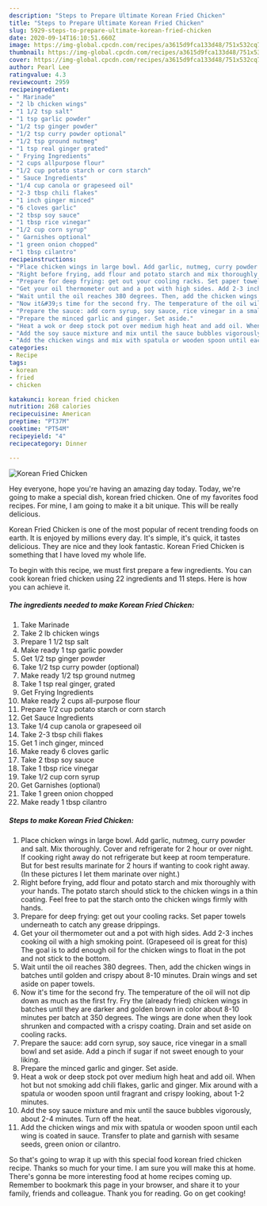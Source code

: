 ```yaml
---
description: "Steps to Prepare Ultimate Korean Fried Chicken"
title: "Steps to Prepare Ultimate Korean Fried Chicken"
slug: 5929-steps-to-prepare-ultimate-korean-fried-chicken
date: 2020-09-14T16:10:51.660Z
image: https://img-global.cpcdn.com/recipes/a3615d9fca133d48/751x532cq70/korean-fried-chicken-recipe-main-photo.jpg
thumbnail: https://img-global.cpcdn.com/recipes/a3615d9fca133d48/751x532cq70/korean-fried-chicken-recipe-main-photo.jpg
cover: https://img-global.cpcdn.com/recipes/a3615d9fca133d48/751x532cq70/korean-fried-chicken-recipe-main-photo.jpg
author: Pearl Lee
ratingvalue: 4.3
reviewcount: 2959
recipeingredient:
- " Marinade"
- "2 lb chicken wings"
- "1 1/2 tsp salt"
- "1 tsp garlic powder"
- "1/2 tsp ginger powder"
- "1/2 tsp curry powder optional"
- "1/2 tsp ground nutmeg"
- "1 tsp real ginger grated"
- " Frying Ingredients"
- "2 cups allpurpose flour"
- "1/2 cup potato starch or corn starch"
- " Sauce Ingredients"
- "1/4 cup canola or grapeseed oil"
- "2-3 tbsp chili flakes"
- "1 inch ginger minced"
- "6 cloves garlic"
- "2 tbsp soy sauce"
- "1 tbsp rice vinegar"
- "1/2 cup corn syrup"
- " Garnishes optional"
- "1 green onion chopped"
- "1 tbsp cilantro"
recipeinstructions:
- "Place chicken wings in large bowl. Add garlic, nutmeg, curry powder and salt. Mix thoroughly. Cover and refrigerate for 2 hour or over night. If cooking right away do not refrigerate but keep at room temperature. But for best results marinate for 2 hours if wanting to cook right away. (In these pictures I let them marinate over night.)"
- "Right before frying, add flour and potato starch and mix thoroughly with your hands. The potato starch should stick to the chicken wings in a thin coating. Feel free to pat the starch onto the chicken wings firmly with hands."
- "Prepare for deep frying: get out your cooling racks. Set paper towels underneath to catch any grease drippings."
- "Get your oil thermometer out and a pot with high sides. Add 2-3 inches cooking oil with a high smoking point. (Grapeseed oil is great for this) The goal is to add enough oil for the chicken wings to float in the pot and not stick to the bottom."
- "Wait until the oil reaches 380 degrees. Then, add the chicken wings in batches until golden and crispy about 8-10 minutes. Drain wings and set aside on paper towels."
- "Now it&#39;s time for the second fry. The temperature of the oil will not dip down as much as the first fry. Fry the (already fried) chicken wings in batches until they are darker and golden brown in color about 8-10 minutes per batch at 350 degrees. The wings are done when they look shrunken and compacted with a crispy coating. Drain and set aside on cooling racks."
- "Prepare the sauce: add corn syrup, soy sauce, rice vinegar in a small bowl and set aside. Add a pinch if sugar if not sweet enough to your liking."
- "Prepare the minced garlic and ginger. Set aside."
- "Heat a wok or deep stock pot over medium high heat and add oil. When hot but not smoking add chili flakes, garlic and ginger. Mix around with a spatula or wooden spoon until fragrant and crispy looking, about 1-2 minutes."
- "Add the soy sauce mixture and mix until the sauce bubbles vigorously, about 2-4 minutes. Turn off the heat."
- "Add the chicken wings and mix with spatula or wooden spoon until each wing is coated in sauce. Transfer to plate and garnish with sesame seeds, green onion or cilantro."
categories:
- Recipe
tags:
- korean
- fried
- chicken

katakunci: korean fried chicken 
nutrition: 268 calories
recipecuisine: American
preptime: "PT37M"
cooktime: "PT54M"
recipeyield: "4"
recipecategory: Dinner

---
```



![Korean Fried Chicken](https://img-global.cpcdn.com/recipes/a3615d9fca133d48/751x532cq70/korean-fried-chicken-recipe-main-photo.jpg)

Hey everyone, hope you're having an amazing day today. Today, we're going to make a special dish, korean fried chicken. One of my favorites food recipes. For mine, I am going to make it a bit unique. This will be really delicious.

Korean Fried Chicken is one of the most popular of recent trending foods on earth. It is enjoyed by millions every day. It's simple, it's quick, it tastes delicious. They are nice and they look fantastic. Korean Fried Chicken is something that I have loved my whole life.




To begin with this recipe, we must first prepare a few ingredients. You can cook korean fried chicken using 22 ingredients and 11 steps. Here is how you can achieve it.

<!--inarticleads1-->

##### The ingredients needed to make Korean Fried Chicken:

1. Take  Marinade
1. Take 2 lb chicken wings
1. Prepare 1 1/2 tsp salt
1. Make ready 1 tsp garlic powder
1. Get 1/2 tsp ginger powder
1. Take 1/2 tsp curry powder (optional)
1. Make ready 1/2 tsp ground nutmeg
1. Take 1 tsp real ginger, grated
1. Get  Frying Ingredients
1. Make ready 2 cups all-purpose flour
1. Prepare 1/2 cup potato starch or corn starch
1. Get  Sauce Ingredients
1. Take 1/4 cup canola or grapeseed oil
1. Take 2-3 tbsp chili flakes
1. Get 1 inch ginger, minced
1. Make ready 6 cloves garlic
1. Take 2 tbsp soy sauce
1. Take 1 tbsp rice vinegar
1. Take 1/2 cup corn syrup
1. Get  Garnishes (optional)
1. Take 1 green onion chopped
1. Make ready 1 tbsp cilantro




<!--inarticleads2-->

##### Steps to make Korean Fried Chicken:

1. Place chicken wings in large bowl. Add garlic, nutmeg, curry powder and salt. Mix thoroughly. Cover and refrigerate for 2 hour or over night. If cooking right away do not refrigerate but keep at room temperature. But for best results marinate for 2 hours if wanting to cook right away. (In these pictures I let them marinate over night.)
1. Right before frying, add flour and potato starch and mix thoroughly with your hands. The potato starch should stick to the chicken wings in a thin coating. Feel free to pat the starch onto the chicken wings firmly with hands.
1. Prepare for deep frying: get out your cooling racks. Set paper towels underneath to catch any grease drippings.
1. Get your oil thermometer out and a pot with high sides. Add 2-3 inches cooking oil with a high smoking point. (Grapeseed oil is great for this) The goal is to add enough oil for the chicken wings to float in the pot and not stick to the bottom.
1. Wait until the oil reaches 380 degrees. Then, add the chicken wings in batches until golden and crispy about 8-10 minutes. Drain wings and set aside on paper towels.
1. Now it&#39;s time for the second fry. The temperature of the oil will not dip down as much as the first fry. Fry the (already fried) chicken wings in batches until they are darker and golden brown in color about 8-10 minutes per batch at 350 degrees. The wings are done when they look shrunken and compacted with a crispy coating. Drain and set aside on cooling racks.
1. Prepare the sauce: add corn syrup, soy sauce, rice vinegar in a small bowl and set aside. Add a pinch if sugar if not sweet enough to your liking.
1. Prepare the minced garlic and ginger. Set aside.
1. Heat a wok or deep stock pot over medium high heat and add oil. When hot but not smoking add chili flakes, garlic and ginger. Mix around with a spatula or wooden spoon until fragrant and crispy looking, about 1-2 minutes.
1. Add the soy sauce mixture and mix until the sauce bubbles vigorously, about 2-4 minutes. Turn off the heat.
1. Add the chicken wings and mix with spatula or wooden spoon until each wing is coated in sauce. Transfer to plate and garnish with sesame seeds, green onion or cilantro.




So that's going to wrap it up with this special food korean fried chicken recipe. Thanks so much for your time. I am sure you will make this at home. There's gonna be more interesting food at home recipes coming up. Remember to bookmark this page in your browser, and share it to your family, friends and colleague. Thank you for reading. Go on get cooking!
